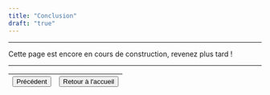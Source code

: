 ```yaml
---
title: "Conclusion"
draft: "true"
---
```


***
Cette page est encore en cours de construction, revenez plus tard !
***

|<button onclick="window.location.href='https://vhascoet-pro.github.io/portfolio-bts.github.io/vtechno/VTECH6';">Précédent</button>|<button onclick="window.location.href='https://vhascoet-pro.github.io/portfolio-bts.github.io/';">Retour à l'accueil</button>|
|-|-|